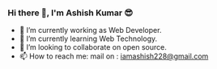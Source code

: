 ### Hi there 👋, I'm Ashish Kumar 😎


- 🔭 I’m currently working as Web Developer.
- 🌱 I’m currently learning Web Technology.
- 👯 I’m looking to collaborate on open source. 
- 📫 How to reach me: mail on : iamashish228@gmail.com

